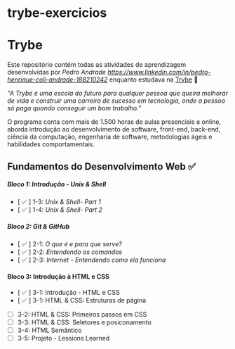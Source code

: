 # trybe-exercicios

# Trybe

Este repositório contém todas as atividades de aprendizagem desenvolvidas por _Pedro Andrade https://www.linkedin.com/in/pedro-henrique-coli-andrade-188210242_ enquanto estudava na [Trybe](https://www.betrybe.com/) :rocket:

_"A Trybe é uma escola do futuro para qualquer pessoa que queira melhorar de vida e construir uma carreira de sucesso em tecnologia, onde a pessoa só paga quando conseguir um bom trabalho."_

O programa conta com mais de 1.500 horas de aulas presenciais e online, aborda introdução ao desenvolvimento de software, front-end, back-end, ciência da computação, engenharia de software, metodologias ágeis e habilidades comportamentais.

## Fundamentos do Desenvolvimento Web :white_check_mark:

##### Bloco 1: Introdução - Unix & Shell

- [ :white_check_mark: ] 1-3: _Unix & Shell- Part 1_
- [ :white_check_mark: ] 1-4: _Unix & Shell- Part 2_

##### Bloco 2: Git & GitHub

- [ :white_check_mark: ] 2-1: _O que é e para que serve?_
- [ :white_check_mark: ] 2-2: _Entendendo os comandos_
- [ :white_check_mark: ] 2-3: _Internet - Entendendo como ela funciona_

#### Bloco 3: Introdução à HTML e CSS

- [ :white_check_mark: ] 3-1: Introdução - HTML e CSS
- [ :white_check_mark: ] 3-1: HTML & CSS: Estruturas de página
- [  ] 3-2: HTML & CSS: Primeiros passos em CSS
- [  ] 3-3: HTML & CSS: Seletores e posiconamento
- [  ] 3-4: HTML Semântico
- [  ] 3-5: Projeto - Lessions Learned
